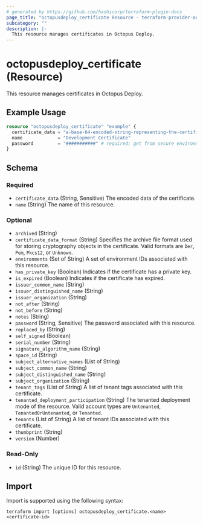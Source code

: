 ```yaml
---
# generated by https://github.com/hashicorp/terraform-plugin-docs
page_title: "octopusdeploy_certificate Resource - terraform-provider-octopusdeploy"
subcategory: ""
description: |-
  This resource manages certificates in Octopus Deploy.
---
```


# octopusdeploy_certificate (Resource)

This resource manages certificates in Octopus Deploy.

## Example Usage

```terraform
resource "octopusdeploy_certificate" "example" {
  certificate_data = "a-base-64-encoded-string-representing-the-certificate-data"
  name             = "Development Certificate"
  password         = "###########" # required; get from secure environment/store
}
```

<!-- schema generated by tfplugindocs -->
## Schema

### Required

- `certificate_data` (String, Sensitive) The encoded data of the certificate.
- `name` (String) The name of this resource.

### Optional

- `archived` (String)
- `certificate_data_format` (String) Specifies the archive file format used for storing cryptography objects in the certificate. Valid formats are `Der`, `Pem`, `Pkcs12`, or `Unknown`.
- `environments` (Set of String) A set of environment IDs associated with this resource.
- `has_private_key` (Boolean) Indicates if the certificate has a private key.
- `is_expired` (Boolean) Indicates if the certificate has expired.
- `issuer_common_name` (String)
- `issuer_distinguished_name` (String)
- `issuer_organization` (String)
- `not_after` (String)
- `not_before` (String)
- `notes` (String)
- `password` (String, Sensitive) The password associated with this resource.
- `replaced_by` (String)
- `self_signed` (Boolean)
- `serial_number` (String)
- `signature_algorithm_name` (String)
- `space_id` (String)
- `subject_alternative_names` (List of String)
- `subject_common_name` (String)
- `subject_distinguished_name` (String)
- `subject_organization` (String)
- `tenant_tags` (List of String) A list of tenant tags associated with this certificate.
- `tenanted_deployment_participation` (String) The tenanted deployment mode of the resource. Valid account types are `Untenanted`, `TenantedOrUntenanted`, or `Tenanted`.
- `tenants` (List of String) A list of tenant IDs associated with this certificate.
- `thumbprint` (String)
- `version` (Number)

### Read-Only

- `id` (String) The unique ID for this resource.

## Import

Import is supported using the following syntax:

```shell
terraform import [options] octopusdeploy_certificate.<name> <certificate-id>
```
